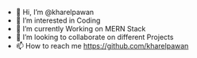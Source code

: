 - 👋 Hi, I’m @kharelpawan
- 👀 I’m interested in Coding
- 🌱 I’m currently Working on MERN Stack
- 💞️ I’m looking to collaborate on different Projects
- 📫 How to reach me https://github.com/kharelpawan
